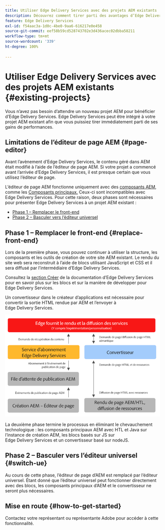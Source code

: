 ```yaml
---
title: Utiliser Edge Delivery Services avec des projets AEM existants
description: Découvrez comment tirer parti des avantages d’Edge Delivery Services dans vos projets AEM existants.
feature: Edge Delivery Services
exl-id: f54aac3a-1d0c-4be0-9aa6-616217e0e458
source-git-commit: eef58b59cd528743702e3d436acec02dbba58211
workflow-type: tm+mt
source-wordcount: '339'
ht-degree: 100%

---
```


# Utiliser Edge Delivery Services avec des projets AEM existants {#existing-projects}

Vous n’avez pas besoin d’attendre un nouveau projet AEM pour bénéficier d’Edge Delivery Services. Edge Delivery Services peut être intégré à votre projet AEM existant afin que vous puissiez tirer immédiatement parti de ses gains de performances.

## Limitations de l’éditeur de page AEM {#page-editor}

Avant l’avènement d’Edge Delivery Services, le contenu géré dans AEM était modifié à l’aide de l’éditeur de page AEM. Si votre projet a commencé avant l’arrivée d’Edge Delivery Services, il est presque certain que vous utilisez l’éditeur de page.

L’éditeur de page AEM fonctionne uniquement avec des [composants AEM](/help/implementing/developing/components/overview.md), comme les [Composants principaux.](https://experienceleague.adobe.com/docs/experience-manager-core-components/using/introduction.html?lang=fr) Ceux-ci sont incompatibles avec Edge Delivery Services. Pour cette raison, deux phases sont nécessaires pour présenter Edge Delivery Services à un projet AEM existant :

* [Phase 1 – Remplacer le front-end](#replace-front-end)
* [Phase 2 – Basculer vers l’éditeur universel](#switch-ue)

## Phase 1 – Remplacer le front-end {#replace-front-end}

Lors de la première phase, vous pouvez continuer à utiliser la structure, les composants et les outils de création de votre site AEM existant. Le rendu du site web sera reconstruit à l’aide de blocs utilisant JavaScript et CSS et il sera diffusé par l’intermédiaire d’Edge Delivery Services.

Consultez la [section Créer](/help/edge/developer/block-collection.md) de la documentation d’Edge Delivery Services pour en savoir plus sur les blocs et sur la manière de développer pour Edge Delivery Services.

Un convertisseur dans le créateur d’applications est nécessaire pour convertir la sortie HTML rendue par AEM et l’envoyer à Edge Delivery Services.

![Convertisseur de contenu dans le flux de publication](assets/content-converter.png)

La deuxième phase termine le processus en éliminant le chevauchement technologique : les composants principaux AEM avec HTL et Java sur l’instance de création AEM, les blocs basés sur JS sur Edge Delivery Services et un convertisseur basé sur nodeJS.

## Phase 2 – Basculer vers l’éditeur universel {#switch-ue}

Au cours de cette phase, l’éditeur de page d’AEM est remplacé par l’éditeur universel. Étant donné que l’éditeur universel peut fonctionner directement avec des blocs, les composants principaux d’AEM et le convertisseur ne seront plus nécessaires.

## Mise en route {#how-to-get-started}

Contactez votre représentant ou représentante Adobe pour accéder à cette fonctionnalité.

